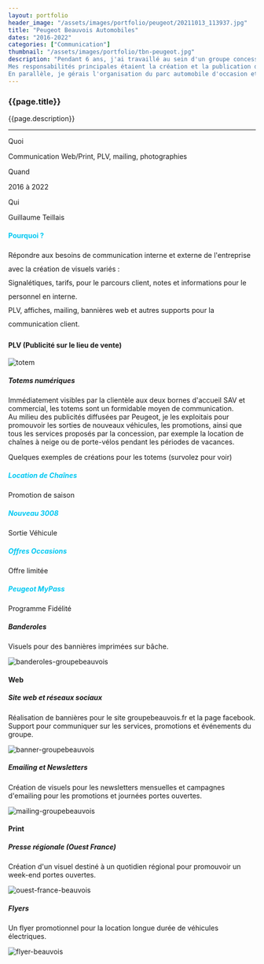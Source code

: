 ```yaml
---
layout: portfolio
header_image: "/assets/images/portfolio/peugeot/20211013_113937.jpg"
title: "Peugeot Beauvois Automobiles"
dates: "2016-2022"
categories: ["Communication"]
thumbnail: "/assets/images/portfolio/tbn-peugeot.jpg"
description: "Pendant 6 ans, j'ai travaillé au sein d'un groupe concessionnaire Peugeot, occupant un poste polyvalent. <br>
Mes responsabilités principales étaient la création et la publication d'annonces pour la vente de véhicules d'occasion en ligne.<br>
En parallèle, je gérais l'organisation du parc automobile d'occasion et les livraisons de véhicules neufs pour des clients grands comptes, incluant la mise en main. <br><br> J'étais également chargé de la communication interne et externe de l'entreprise. <br> Voici un échantillon des <strong style='color: #00c8f2'>travaux que j'ai réalisés</strong> durant cette période."
---
```

<div class="col-lg-8 text-left pf-container">
	<h3 class="mb-3 mt-3 project-title">{{page.title}}</h3>
   <!-- <h6>{{page.dates}}</h6> -->
	<p>{{page.description}}</p>

  <hr class="my-5">

  <div class="row">
      <div class="col-lg-4 text-center">
        <p class="text-color font-weight-bold mb-2">Quoi</p>
        <p>Communication Web/Print, PLV, mailing, photographies</p>
      </div>
      <div class="col-lg-4 text-center">
        <p class="text-color font-weight-bold mb-2">Quand</p>
        <p>2016 à 2022</p>
      </div>
      <div class="col-lg-4 text-center">
        <p class="text-color font-weight-bold mb-2">Qui</p>
        <p>Guillaume Teillais</p>
      </div>
  </div>
</div>

<div class="section-why">
  <div class="container text-center">
    <h4 class="mb-3" style="color: #00c8f2">Pourquoi ?</h4>
	  <p class="project-caption" style="line-height: 200%;">Répondre aux besoins de communication interne et externe de l'entreprise avec la création de visuels variés : <br>
    Signalétiques, tarifs, pour le parcours client, notes et informations pour le personnel en interne. <br> PLV, affiches, mailing, bannières web et autres supports pour la communication client.</p>
  </div>
</div>

<div class="container">
  <div class="service-2 col-lg-12 my-5">
    <h4>PLV (Publicité sur le lieu de vente)</h4>
  </div>

  <div class="row justify-content-center pf-container mb-5">
    <div class="col-lg-6 col-sm-12 mt-3 portrait-container">
      <div class="fade-right animscroll">
        <img src="/assets/images/portfolio/peugeot/totem-slide.gif" alt="totem" class="project-img" loading="lazy">
      </div>
    </div>
    <div class="col-lg-6 col-sm-12 mt-3 portrait-description fade-in animscroll">
      <div class="fade-left animscroll px-3">
        <h5>Totems numériques</h5>
        <p>Immédiatement visibles par la clientèle aux deux bornes d'accueil SAV et commercial, les totems sont un formidable moyen de communication. <br>
        Au milieu des publicités diffusées par Peugeot, je les exploitais pour promouvoir les sorties de nouveaux véhicules, les promotions, ainsi que tous les services proposés par la concession, par exemple la location de chaînes à neige ou de porte-vélos pendant les périodes de vacances.</p>
      </div>
    </div>
  </div>

  <!-- gallerie des totems -->
  <p class="col-lg-12 totem-examples">Quelques exemples de créations pour les totems (survolez pour voir)</p>
  <div class="col-lg-12 gallery-container fade-in animscroll">
    <div>
      <div class="gallery-element ">
        <h5 style="color: #00c8f2">Location de Chaînes</h5>
        <span>Promotion de saison</span>
      </div>
    </div>
    <div>
      <div class="gallery-element">
        <h5 style="color: #00c8f2">Nouveau 3008</h5>
        <span>Sortie Véhicule</span>
      </div>
    </div>
    <div>
      <div class="gallery-element">
        <h5 style="color: #00c8f2">Offres Occasions</h5>
        <span>Offre limitée</span>
      </div>
    </div>
    <div>
      <div class="gallery-element">
        <h5 style="color: #00c8f2">Peugeot MyPass</h5>
        <span>Programme Fidélité</span>
      </div>
    </div>
  </div>

  <div class="row justify-content-center">
    <div class="col-lg-12 col-sm-12 mt-5 top-description">
      <div class="fade-top animscroll">
        <h5>Banderoles</h5>
        <p>Visuels pour des bannières imprimées sur bâche.</p>
      </div>
    </div>
    <div class="col mb-5 paysage-container">
      <div class="fade-in animscroll">
        <img src="/assets/images/portfolio/peugeot/banner-mockup.jpg" alt="banderoles-groupebeauvois" class="project-img" loading="lazy">
      </div>
    </div>
  </div>


  <div class="service-2 col-lg-12 mt-5">
    <h4>Web</h4>
  </div>
  <div class="row justify-content-center">
    <div class="col-lg-12 col-sm-12 pt-4 mb-3 top-description">
      <div class="fade-down animscroll">
        <h5>Site web et réseaux sociaux</h5>
        <p>Réalisation de bannières pour le site groupebeauvois.fr et la page facebook. <br>
        Support pour communiquer sur les services, promotions et événements du groupe.</p>
      </div>
    </div>
    <div class="col mb-3 paysage-container">
      <div class="fade-left animscroll">
        <img src="/assets/images/portfolio/peugeot/banner-web.gif" alt="banner-groupebeauvois" class="project-img" loading="lazy">
      </div>
    </div>
    <div class="col-lg-12 col-sm-12 mt-5 mb-3 top-description">
      <div class="fade-top animscroll">
        <h5>Emailing et Newsletters</h5>
        <p>Création de visuels pour les newsletters mensuelles et campagnes d'emailing pour les promotions et journées portes ouvertes.</p>
      </div>
    </div>
    <div class="col mb-3 paysage-container">
      <div class="fade-in animscroll">
        <img src="/assets/images/portfolio/peugeot/mailing.jpg" alt="mailing-groupebeauvois" class="project-img" loading="lazy">
      </div>
    </div>
  </div>

  <div class="service-2 col-lg-12 mt-5">
    <h4>Print</h4>
  </div>
  <div class="row justify-content-center">
    <div class="col-lg-12 col-sm-12 pt-4 mb-3 top-description">
      <div class="fade-down animscroll">
        <h5>Presse régionale (Ouest France)</h5>
        <p>Création d'un visuel destiné à un quotidien régional pour promouvoir un week-end portes ouvertes.</p>
      </div>
    </div>
    <div class="col mb-3 paysage-container">
      <div class="fade-left animscroll">
        <img src="/assets/images/portfolio/peugeot/mockup-ouest-france.jpg" alt="ouest-france-beauvois" class="project-img" loading="lazy">
       </div>
    </div>
    <div class="col-lg-12 col-sm-12 pt-4 mb-3 top-description">
      <div class="fade-down animscroll">
        <h5>Flyers</h5>
        <p>Un flyer promotionnel pour la location longue durée de véhicules électriques.</p>
      </div>
    </div>
    <div class="col mb-3 paysage-container">
      <div class="fade-right animscroll">
        <img src="/assets/images/portfolio/peugeot/flyer-electric.jpg" alt="flyer-beauvois" class="project-img" loading="lazy">
      </div>
    </div>
  </div>
</div>
